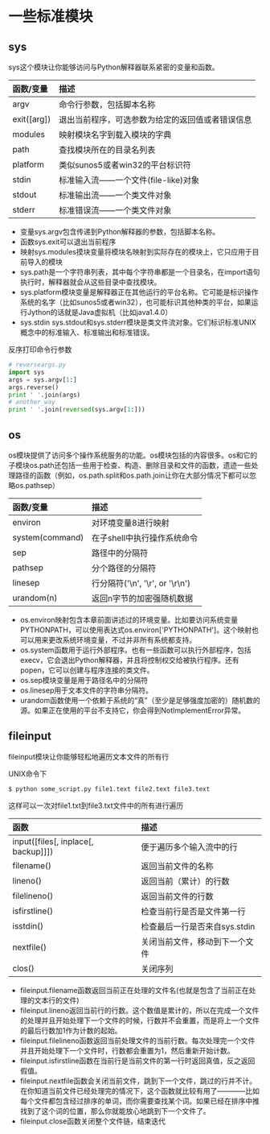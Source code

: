 # 一些标准模块
## sys

sys这个模块让你能够访问与Python解释器联系紧密的变量和函数。

|函数/变量|描述|
|:--------------------------|:------------------------------|
|argv|命令行参数，包括脚本名称|
|exit([arg])|退出当前程序，可选参数为给定的返回值或者错误信息|
|modules|映射模块名字到载入模块的字典|
|path|查找模块所在的目录名列表|
|platform|类似sunos5或者win32的平台标识符|
|stdin|标准输入流——一个文件(file-like)对象|
|stdout|标准输出流——一个类文件对象|
|stderr|标准错误流——一个类文件对象|

* 变量sys.argv包含传递到Python解释器的参数，包括脚本名称。
* 函数sys.exit可以退出当前程序
* 映射sys.modules摸块变量将模块名映射到实际存在的模块上，它只应用于目前导入的模块
* sys.path是一个字符串列表，其中每个字符串都是一个目录名，在import语句执行时，解释器就会从这些目录中查找模块。
* sys.platform模块变量是解释器正在其他运行的平台名称。它可能是标识操作系统的名字（比如sunos5或者win32），也可能标识其他种类的平台，如果运行Jython的话就是Java虚拟机（比如java1.4.0）
* sys.stdin sys.stdout和sys.stderr模块是类文件流对象。它们标识标准UNIX概念中的标准输入、标准输出和标准错误。

反序打印命令行参数
```Python
# reverseargs.py
import sys
args = sys.argv[1:]
args.reverse()
print ' '.join(args)
# another_way
print ' '.join(reversed(sys.argv[1:]))
```

## os

os模块提供了访问多个操作系统服务的功能。os模块包括的内容很多。os和它的子模块os.path还包括一些用于检查、构造、删除目录和文件的函数，遗迹一些处理路径的函数（例如，os.path.split和os.path.join让你在大部分情况下都可以忽略os.pathsep）

|函数/变量|描述|
|:----------------------------|:-------------------------|
|environ|对环境变量8进行映射|
|system(command)|在子shell中执行操作系统命令|
|sep|路径中的分隔符|
|pathsep|分个路径的分隔符|
|linesep|行分隔符('\n', '\r', or '\r\n')|
|urandom(n)|返回n字节的加密强随机数据|

* os.environ映射包含本章前面讲述过的环境变量。比如要访问系统变量PYTHONPATH，可以使用表达式os.environ['PYTHONPATH']。这个映射也可以用来更改系统环境变量，不过并非所有系统都支持。
* os.system函数用于运行外部程序。也有一些函数可以执行外部程序，包括execv，它会退出Python解释器，并且将控制权交给被执行程序。还有popen，它可以创建与程序连接的类文件。
* os.sep模块变量是用于路径名中的分隔符
* os.linesep用于文本文件的字符串分隔符。
* urandom函数使用一个依赖于系统的“真”（至少是足够强度加密的）随机数的源。如果正在使用的平台不支持它，你会得到NotImplementError异常。

## fileinput
fileinput模块让你能够轻松地遍历文本文件的所有行

UNIX命令下
```Python
$ python some_script.py file1.text file2.text file3.text
```
这样可以一次对file1.txt到file3.txt文件中的所有进行遍历

|函数|描述|
|:-----------------------|:-----------------------|
|input([files[, inplace[, backup]]])|便于遍历多个输入流中的行|
|filename()|返回当前文件的名称|
|lineno()|返回当前（累计）的行数|
|filelineno()|返回当前文件的行数|
|isfirstline()|检查当前行是否是文件第一行|
|isstdin()|检查最后一行是否来自sys.stdin|
|nextfile()|关闭当前文件，移动到下一个文件|
|clos()|关闭序列|

* fileinput.filename函数返回当前正在处理的文件名(也就是包含了当前正在处理的文本行的文件)
* fileinput.lineno返回当前行的行数。这个数值是累计的，所以在完成一个文件的处理并且开始处理下一个文件的时候，行数并不会重置，而是将上一个文件的最后行数加1作为计数的起始。
* fileinput.filelineno函数返回当前处理文件的当前行数。每次处理完一个文件并且开始处理下一个文件时，行数都会重置为1，然后重新开始计数。
* fileinput.isfirstline函数在当前行是当前文件的第一行时返回真值，反之返回假值。
* fileinput.nextfile函数会关闭当前文件，跳到下一个文件，跳过的行并不计。在你知道当前文件已经处理完的情况下，这个函数就比较有用了————比如每个文件都包含经过排序的单词，而你需要查找某个词。如果已经在排序中推找到了这个词的位置，那么你就能放心地跳到下一个文件了。
* fileinput.close函数关闭整个文件链，结束迭代






